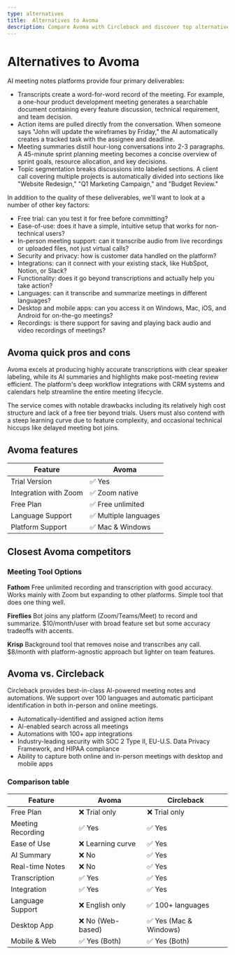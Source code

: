 ```yaml
---
type: alternatives
title:  Alternatives to Avoma  
description: Compare Avoma with Circleback and discover top alternatives for AI-powered meeting management, note-taking, and conversation intelligence solutions.
---
```


# Alternatives to Avoma    
AI meeting notes platforms provide four primary deliverables:  
  
* Transcripts create a word-for-word record of the meeting. For example, a one-hour product development meeting generates a searchable document containing every feature discussion, technical requirement, and team decision.  
* Action items are pulled directly from the conversation. When someone says "John will update the wireframes by Friday," the AI automatically creates a tracked task with the assignee and deadline.  
* Meeting summaries distill hour-long conversations into 2-3 paragraphs. A 45-minute sprint planning meeting becomes a concise overview of sprint goals, resource allocation, and key decisions.  
* Topic segmentation breaks discussions into labeled sections. A client call covering multiple projects is automatically divided into sections like "Website Redesign," "Q1 Marketing Campaign," and "Budget Review."  
  
In addition to the quality of these deliverables, we'll want to look at a number of other key factors:  
  
* Free trial: can you test it for free before committing?  
* Ease-of-use: does it have a simple, intuitive setup that works for non-technical users?  
* In-person meeting support: can it transcribe audio from live recordings or uploaded files, not just virtual calls?  
* Security and privacy: how is customer data handled on the platform?  
* Integrations: can it connect with your existing stack, like HubSpot, Notion, or Slack?  
* Functionality: does it go beyond transcriptions and actually help you take action?  
* Languages: can it transcribe and summarize meetings in different languages?  
* Desktop and mobile apps: can you access it on Windows, Mac, iOS, and Android for on-the-go meetings?  
* Recordings: is there support for saving and playing back audio and video recordings of meetings?    
## Avoma quick pros and cons    
Avoma excels at producing highly accurate transcriptions with clear speaker labeling, while its AI summaries and highlights make post-meeting review efficient. The platform's deep workflow integrations with CRM systems and calendars help streamline the entire meeting lifecycle.

The service comes with notable drawbacks including its relatively high cost structure and lack of a free tier beyond trials. Users must also contend with a steep learning curve due to feature complexity, and occasional technical hiccups like delayed meeting bot joins.  
## Avoma features    
| Feature               | Avoma               |
|-----------------------|---------------------|
| Trial Version         | ✅ Yes              |
| Integration with Zoom | ✅ Zoom native      |
| Free Plan             | ✅ Free unlimited   |
| Language Support      | ✅ Multiple languages |
| Platform Support      | ✅ Mac & Windows    |  
## Closest Avoma competitors    
### Meeting Tool Options

**Fathom**
Free unlimited recording and transcription with good accuracy. Works mainly with Zoom but expanding to other platforms. Simple tool that does one thing well.

**Fireflies**
Bot joins any platform (Zoom/Teams/Meet) to record and summarize. $10/month/user with broad feature set but some accuracy tradeoffs with accents.

**Krisp**
Background tool that removes noise and transcribes any call. $8/month with platform-agnostic approach but lighter on team features.  
## Avoma vs. Circleback  
Circleback provides best-in-class AI-powered meeting notes and automations. We support over 100 languages and automatic participant identification in both in-person and online meetings.  
  
* Automatically-identified and assigned action items  
* AI-enabled search across all meetings  
* Automations with 100+ app integrations  
* Industry-leading security with SOC 2 Type II, EU-U.S. Data Privacy Framework, and HIPAA compliance  
* Ability to capture both online and in-person meetings with desktop and mobile apps    
### Comparison table  
| Feature | Avoma | Circleback |
|----------|--------|------------|
| Free Plan | ❌ Trial only | ❌ Trial only |
| Meeting Recording | ✅ Yes | ✅ Yes |
| Ease of Use | ❌ Learning curve | ✅ Yes |
| AI Summary | ❌ No | ✅ Yes |
| Real-time Notes | ❌ No | ✅ Yes |
| Transcription | ✅ Yes | ✅ Yes |
| Integration | ✅ Yes | ✅ Yes |
| Language Support | ❌ English only | ✅ 100+ languages |
| Desktop App | ❌ No (Web-based) | ✅ Yes (Mac & Windows) |
| Mobile & Web | ✅ Yes (Both) | ✅ Yes (Both) |